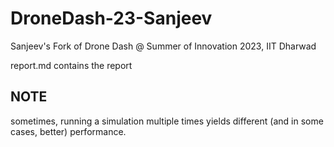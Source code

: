 # DroneDash-23-Sanjeev
Sanjeev's Fork of Drone Dash @ Summer of Innovation 2023, IIT Dharwad

report.md contains the report

## NOTE
sometimes, running a simulation multiple times yields different (and in some cases, better) performance.
